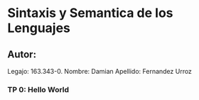 # Sintaxis y Semantica de los Lenguajes
## Autor:
Legajo: 163.343-0.
Nombre: Damian 
Apellido: Fernandez Urroz
### TP 0: Hello World
